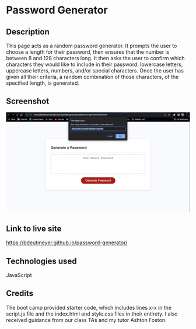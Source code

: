 # Password Generator

## Description

This page acts as a random password generator. It prompts the user to choose a length for their password, then ensures that the number is between 8 and 128 characters long. It then asks the user to confirm which characters they would like to include in their password: lowercase letters, uppercase letters, numbers, and/or special characters. Once the user has given all their criteria, a random combination of those characters, of the specified length, is generated.

## Screenshot 

![Screenshot of Password Generator page with initial prompt](./assets/images/Screenshot%202023-09-21%20at%208.35.10%20PM.png)

## Link to live site

https://bdeutmeyer.github.io/password-generator/

## Technologies used

JavaScript

## Credits

The boot camp provided starter code, which includes lines x-x in the script.js file and the index.html and style.css files in their entirety. I also received guidance from our class TAs and my tutor Ashton Foston.